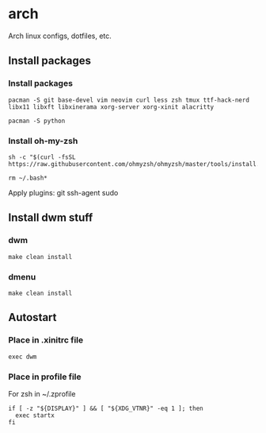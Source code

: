 # arch

Arch linux configs, dotfiles, etc.

## Install packages

### Install packages

```shell
pacman -S git base-devel vim neovim curl less zsh tmux ttf-hack-nerd libx11 libxft libxinerama xorg-server xorg-xinit alacritty
```

```shell
pacman -S python
```

### Install oh-my-zsh

```shell
sh -c "$(curl -fsSL https://raw.githubusercontent.com/ohmyzsh/ohmyzsh/master/tools/install.sh)"
```

```shell
rm ~/.bash*
```

Apply plugins: git ssh-agent sudo

## Install dwm stuff

### dwm

```shell
make clean install
```

### dmenu

```shell
make clean install
```

## Autostart

### Place in .xinitrc file

```shell
exec dwm
```

### Place in profile file

For zsh in ~/.zprofile

```shell
if [ -z "${DISPLAY}" ] && [ "${XDG_VTNR}" -eq 1 ]; then
  exec startx
fi
```
